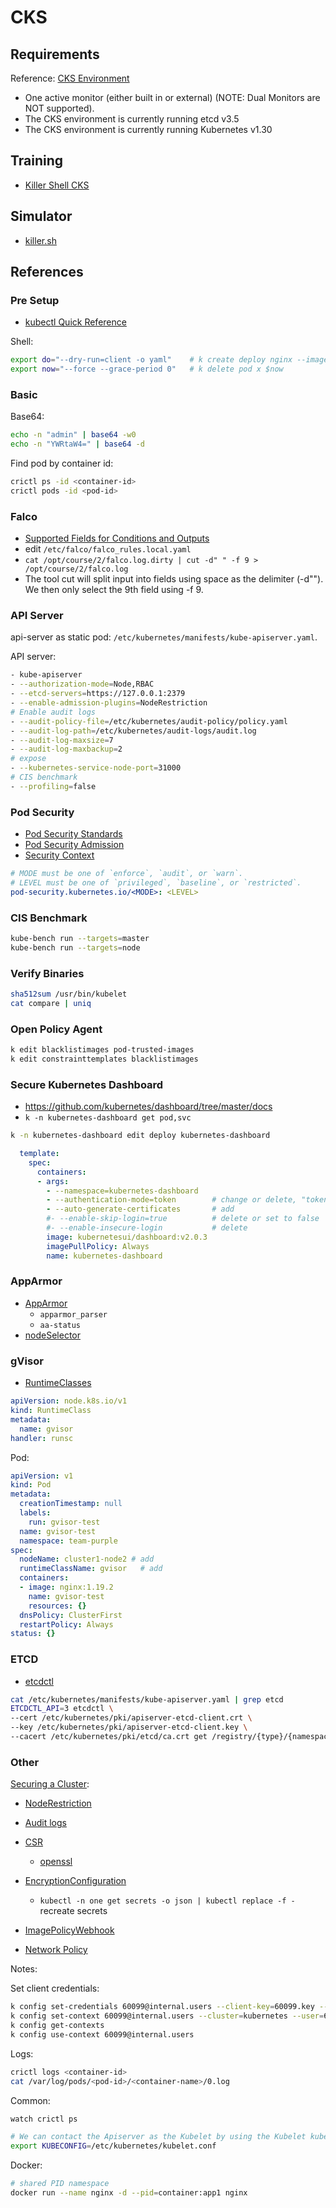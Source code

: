 # CKS

## Requirements

Reference: [CKS Environment](https://docs.linuxfoundation.org/tc-docs/certification/important-instructions-cks#cks-environment)

- One active monitor (either built in or external)  (NOTE: Dual Monitors are NOT supported).
- The CKS environment is currently running etcd v3.5
- The CKS environment is currently running Kubernetes v1.30

## Training

- [Killer Shell CKS](https://killercoda.com/killer-shell-cks)

## Simulator

- [killer.sh](https://killer.sh/)

## References

### Pre Setup

- [kubectl Quick Reference](https://kubernetes.io/docs/reference/kubectl/quick-reference/#interacting-with-running-pods)

Shell:

```bash
export do="--dry-run=client -o yaml"    # k create deploy nginx --image=nginx $do
export now="--force --grace-period 0"   # k delete pod x $now
```

### Basic

Base64:

```bash
echo -n "admin" | base64 -w0
echo -n "YWRtaW4=" | base64 -d
```

Find pod by container id:

```bash
crictl ps -id <container-id>
crictl pods -id <pod-id>
```

### Falco

- [Supported Fields for Conditions and Outputs](https://falco.org/docs/reference/rules/supported-fields/)
- edit `/etc/falco/falco_rules.local.yaml`
- `cat /opt/course/2/falco.log.dirty | cut -d" " -f 9 > /opt/course/2/falco.log`
- The tool cut will split input into fields using space as the delimiter (-d""). We then only select the 9th field using -f 9.

### API Server

api-server as static pod: `/etc/kubernetes/manifests/kube-apiserver.yaml`.

API server:

```bash
- kube-apiserver
- --authorization-mode=Node,RBAC
- --etcd-servers=https://127.0.0.1:2379
- --enable-admission-plugins=NodeRestriction
# Enable audit logs
- --audit-policy-file=/etc/kubernetes/audit-policy/policy.yaml
- --audit-log-path=/etc/kubernetes/audit-logs/audit.log
- --audit-log-maxsize=7
- --audit-log-maxbackup=2
# expose
- --kubernetes-service-node-port=31000
# CIS benchmark
- --profiling=false
```

### Pod Security

- [Pod Security Standards](https://kubernetes.io/docs/concepts/security/pod-security-standards/#baseline)
- [Pod Security Admission](https://kubernetes.io/docs/concepts/security/pod-security-admission/)
- [Security Context](https://kubernetes.io/docs/tasks/configure-pod-container/security-context/)


```yaml
# MODE must be one of `enforce`, `audit`, or `warn`.
# LEVEL must be one of `privileged`, `baseline`, or `restricted`.
pod-security.kubernetes.io/<MODE>: <LEVEL>
```

### CIS Benchmark

```bash
kube-bench run --targets=master
kube-bench run --targets=node
```

### Verify Binaries

```bash
sha512sum /usr/bin/kubelet
cat compare | uniq
```

### Open Policy Agent

```bash
k edit blacklistimages pod-trusted-images
k edit constrainttemplates blacklistimages
```

### Secure Kubernetes Dashboard

- https://github.com/kubernetes/dashboard/tree/master/docs
- `k -n kubernetes-dashboard get pod,svc`

```bash
k -n kubernetes-dashboard edit deploy kubernetes-dashboard
```

```yaml
  template:
    spec:
      containers:
      - args:
        - --namespace=kubernetes-dashboard
        - --authentication-mode=token        # change or delete, "token" is default
        - --auto-generate-certificates       # add
        #- --enable-skip-login=true          # delete or set to false
        #- --enable-insecure-login           # delete
        image: kubernetesui/dashboard:v2.0.3
        imagePullPolicy: Always
        name: kubernetes-dashboard
```

### AppArmor

- [AppArmor](https://kubernetes.io/docs/tutorials/security/apparmor/)
  - `apparmor_parser`
  - `aa-status`
- [nodeSelector](https://kubernetes.io/docs/tasks/configure-pod-container/assign-pods-nodes/#create-a-pod-that-gets-scheduled-to-your-chosen-node)


### gVisor

- [RuntimeClasses](https://kubernetes.io/docs/concepts/containers/runtime-class)

```yaml
apiVersion: node.k8s.io/v1
kind: RuntimeClass
metadata:
  name: gvisor
handler: runsc
```

Pod:

```yaml
apiVersion: v1
kind: Pod
metadata:
  creationTimestamp: null
  labels:
    run: gvisor-test
  name: gvisor-test
  namespace: team-purple
spec:
  nodeName: cluster1-node2 # add
  runtimeClassName: gvisor   # add
  containers:
  - image: nginx:1.19.2
    name: gvisor-test
    resources: {}
  dnsPolicy: ClusterFirst
  restartPolicy: Always
status: {}
```

### ETCD

- [etcdctl](https://etcd.io/docs/v3.5/op-guide/etcdctl/)

```bash
cat /etc/kubernetes/manifests/kube-apiserver.yaml | grep etcd
ETCDCTL_API=3 etcdctl \
--cert /etc/kubernetes/pki/apiserver-etcd-client.crt \
--key /etc/kubernetes/pki/apiserver-etcd-client.key \
--cacert /etc/kubernetes/pki/etcd/ca.crt get /registry/{type}/{namespace}/{name}
```


### Other

[Securing a Cluster](https://kubernetes.io/docs/tasks/administer-cluster/securing-a-cluster/):
- [NodeRestriction](https://kubernetes.io/docs/reference/access-authn-authz/admission-controllers/#noderestriction)

- [Audit logs](https://kubernetes.io/docs/tasks/debug/debug-cluster/audit/#log-backend)
- [CSR](https://kubernetes.io/docs/reference/access-authn-authz/certificate-signing-requests/#normal-user)
  - [openssl](https://kubernetes.io/docs/tasks/administer-cluster/certificates/#openssl)
- [EncryptionConfiguration](https://kubernetes.io/docs/tasks/administer-cluster/encrypt-data/#understanding-the-encryption-at-rest-configuration)
  - `kubectl -n one get secrets -o json | kubectl replace -f -` recreate secrets
- [ImagePolicyWebhook](https://kubernetes.io/docs/reference/access-authn-authz/admission-controllers/#imagepolicywebhook)
- [Network Policy](https://kubernetes.io/docs/tasks/administer-cluster/declare-network-policy/)

Notes:

Set client credentials:

```bash
k config set-credentials 60099@internal.users --client-key=60099.key --client-certificate=60099.crt
k config set-context 60099@internal.users --cluster=kubernetes --user=60099@internal.users
k config get-contexts
k config use-context 60099@internal.users
```

Logs:

```bash
crictl logs <container-id>
cat /var/log/pods/<pod-id>/<container-name>/0.log
```

Common:

```bash
watch crictl ps

# We can contact the Apiserver as the Kubelet by using the Kubelet kubeconfig
export KUBECONFIG=/etc/kubernetes/kubelet.conf
```

Docker:

```bash
# shared PID namespace
docker run --name nginx -d --pid=container:app1 nginx
```

